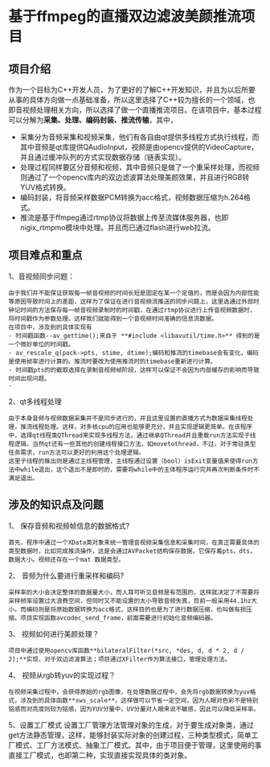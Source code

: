 # 基于ffmpeg的直播双边滤波美颜推流项目
## 项目介绍
作为一个目标为C++开发人员，为了更好的了解C++开发知识，并且为以后所要从事的具体方向做一点基础准备，所以这里选择了C++较为擅长的一个领域，也即音视频处理相关方向，所以选择了做一个直播推流项目。在该项目中，基本过程可以分解为**采集、处理、编码封装、推流传输**，其中，
- 采集分为音频采集和视频采集，他们有各自由qt提供多线程方式执行线程，而其中音频是qt库提供QAudioInput，视频是由opencv提供的VideoCapture，并且通过缓冲队列的方式实现数据存储（链表实现）。
- 处理过程同样要区分音频和视频，其中音频只是做了一个重采样处理，而视频则通过了一个opencv库内的双边滤波算法处理美颜效果，并且进行RGB转YUV格式转换。
- 编码封装，将音频采样数据PCM转换为acc格式，视频数据压缩为h.264格式。
- 推流是基于ffmpeg通过rtmp协议将数据上传至流媒体服务器，也即nigix_rtmpmo模块中处理。并且而已通过flash进行web拉流。
## 项目难点和重点
1、音视频同步问题：
```
由于我们并不能保证获取每一帧音视频的时间长短是固定在某一个定值的，而是会因为内部性能等原因导致时间上的差距，这样为了保证在进行音视频流推送的同步问题上，这里选通过外部时钟记时间的方法保存每一帧音视频录制时的时间戳，在通过rtmp协议进行上传音视频数据时，将时间戳作为参数处理。这样我们就能得到一个音视频时间准确的信息流数据。
在项目中，涉及到的具体实现有
- 时间戳函数--av_gettime();来自于 **#include <libavutil/time.h>** 得到的是一个微妙单位的时间戳。
- av_rescale_q(pack->pts, stime, dtime);编码和推流的timebase会有变化，编码是使用帧率进行计算的。推流时要改为使用推流时的timebase重新进行计算。
- 时间戳pts的的截取选择在录制音视频帧阶段，这样可以保证不会因为内部缓存的影响而导致时间出现问题。
- 
```
2、qt多线程处理
```
由于本身音频与视频数据采集并不是同步进行的，并且这里设置的直播方式为数据采集线程处理，推流线程处理。这样，对多核cpu的应用也能够更充分，并且实现逻辑更简单。在该程序中，选择qt线程类QThread来实现多线程方法，通过继承QThread并且重载run方法实现子线程逻辑。当然qt还有一些其他的创建线程接口方法，如movetothread，不过，对于常驻类型任务需求，run方法可以更好的利用这个处理逻辑。
这里子线程的推出则是通过主线程管理，主线程通过设置（bool）isExit变量值来使得run方法中while退出，这个退出不是即时的，需要将while中的主体程序运行完并再次判断条件时不满足退出。
```
## 涉及的知识点及问题
1、 保存音频和视频帧信息的数据格式?
```
首先，程序中通过一个XData类对象来统一管理音视频采集信息和采集时间，在真正需要具体的类型数据时，比如完成推流操作，这是会通过AVPacket结构保存数据，它保存着pts，dts，数据大小。视频还存在一个mat 数据类型。
```
2、 音频为什么要进行重采样和编码?
```
采样率的大小会决定整体的数据量大小，而人耳可听见音频是有范围的，这样就决定了不需要将采样频率设置过大浪费空间，但同时又不能设置的太小导致音频失真，目前一般采用44.1hz大小。而编码则是将原始数据转换为acc格式，这样目的也是为了进行数据压缩，也叫做有损压缩。项目实现函数avcodec_send_frame，前面需要进行初始化音频编码器。
```
3、 视频如何进行美颜处理？
```
项目中通过使用opencv库函数**bilateralFilter(*src, *des, d, d * 2, d / 2);**实现，对于双边滤波算法；项目通过XFilter作为算法接口，管理处理方法。
```
4、 视频从rgb转yuv的实现过程？
```
在视频采集过程中，会获得原始的rgb图像，在处理数据过程中，会先将rgb数据转换为yuv格式，涉及到的具体函数**sws_scale**，这样做可以节省一定空间，因为人眼对色彩不是特别铭感而对亮度则较为铭感，因为YUV分量中，UV分量对人眼来说不敏感，因此可以降低采样率。
```
5、设置工厂模式
设置工厂管理方法管理对象的生成，对于要生成对象类，通过get方法静态管理，这样，能够封装实际对象的创建过程，三种类型模式，简单工厂模式、工厂方法模式、抽象工厂模式。其中，由于项目便于管理，这里使用的事直接工厂模式，也即第二种，实现直接实现具体的类对象。
 